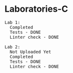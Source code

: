 # Laboratories-C
<pre>
Lab 1:
  Completed
  Tests - DONE
  Linter check - DONE
  
Lab 2:
  Not Uploaded Yet
  Completed
  Tests - DONE
  Linter check - DONE
</pre>

